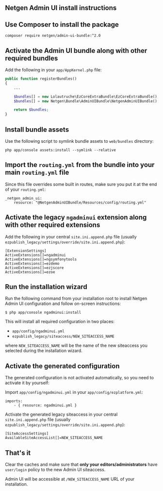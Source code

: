 Netgen Admin UI install instructions
------------------------------------

## Use Composer to install the package 

```
composer require netgen/admin-ui-bundle:^2.0
```

## Activate the Admin UI bundle along with other required bundles

Add the following in your `app/AppKernel.php` file:

```php
public function registerBundles()
{
    ...

    $bundles[] = new Lolautruche\EzCoreExtraBundle\EzCoreExtraBundle();
    $bundles[] = new Netgen\Bundle\AdminUIBundle\NetgenAdminUIBundle();

    return $bundles;
}
```

## Install bundle assets

Use the following script to symlink bundle assets to `web/bundles` directory:

```
php app/console assets:install --symlink --relative
```

## Import the `routing.yml` from the bundle into your main `routing.yml` file

Since this file overrides some built in routes, make sure you put it at the end of your `routing.yml`:

```
_netgen_admin_ui:
    resource: "@NetgenAdminUIBundle/Resources/config/routing.yml"
```

## Activate the legacy `ngadminui` extension along with other required extensions

Add the following in your central `site.ini.append.php` file (usually `ezpublish_legacy/settings/override/site.ini.append.php`):

```
[ExtensionSettings]
ActiveExtensions[]=ngadminui
ActiveExtensions[]=ngsymfonytools
ActiveExtensions[]=ezdemo
ActiveExtensions[]=ezjscore
ActiveExtensions[]=ezoe
```

## Run the installation wizard

Run the following command from your installation root to install Netgen Admin UI configuration and follow on-screen instructions:

```
$ php app/console ngadminui:install
```

This will install all required configuration in two places:

* `app/config/ngadminui.yml`
* `ezpublish_legacy/siteaccess/NEW_SITEACCESS_NAME`
 
where `NEW_SITEACCESS_NAME` will be the name of the new siteaccess you selected during the installation wizard.

## Activate the generated configuration

The generated configuration is not activated automatically, so you need to activate it by yourself:

Import `app/config/ngadminui.yml` in your `app/config/ezplatform.yml`:

```
imports:
    - { resource: ngadminui.yml }
```

Activate the generated legacy siteaccess in your central `site.ini.append.php` file (usually `ezpublish_legacy/settings/override/site.ini.append.php`):

```
[SiteAccessSettings]
AvailableSiteAccessList[]=NEW_SITEACCESS_NAME
```

## That's it

Clear the caches and make sure that **only your editors/administrators** have `user/login` policy to the new Admin UI siteaccess.

Admin UI will be accessible at `/NEW_SITEACCESS_NAME` URL of your installation.
